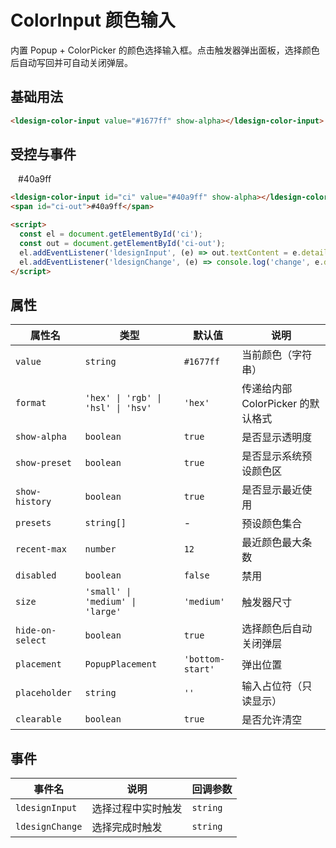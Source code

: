 # ColorInput 颜色输入

内置 Popup + ColorPicker 的颜色选择输入框。点击触发器弹出面板，选择颜色后自动写回并可自动关闭弹层。

## 基础用法

<div class="demo-container">
  <ldesign-color-input value="#1677ff" show-alpha></ldesign-color-input>
</div>

```html
<ldesign-color-input value="#1677ff" show-alpha></ldesign-color-input>
```

## 受控与事件

<div class="demo-container" style="display:flex;gap:12px;align-items:center;">
  <ldesign-color-input id="ci" value="#40a9ff" show-alpha></ldesign-color-input>
  <span id="ci-out">#40a9ff</span>
</div>

```html
<ldesign-color-input id="ci" value="#40a9ff" show-alpha></ldesign-color-input>
<span id="ci-out">#40a9ff</span>

<script>
  const el = document.getElementById('ci');
  const out = document.getElementById('ci-out');
  el.addEventListener('ldesignInput', (e) => out.textContent = e.detail);
  el.addEventListener('ldesignChange', (e) => console.log('change', e.detail));
</script>
```

## 属性

| 属性名 | 类型 | 默认值 | 说明 |
| --- | --- | --- | --- |
| `value` | `string` | `#1677ff` | 当前颜色（字符串） |
| `format` | `'hex' \| 'rgb' \| 'hsl' \| 'hsv'` | `'hex'` | 传递给内部 ColorPicker 的默认格式 |
| `show-alpha` | `boolean` | `true` | 是否显示透明度 |
| `show-preset` | `boolean` | `true` | 是否显示系统预设颜色区 |
| `show-history` | `boolean` | `true` | 是否显示最近使用 |
| `presets` | `string[]` | - | 预设颜色集合 |
| `recent-max` | `number` | `12` | 最近颜色最大条数 |
| `disabled` | `boolean` | `false` | 禁用 |
| `size` | `'small' \| 'medium' \| 'large'` | `'medium'` | 触发器尺寸 |
| `hide-on-select` | `boolean` | `true` | 选择颜色后自动关闭弹层 |
| `placement` | `PopupPlacement` | `'bottom-start'` | 弹出位置 |
| `placeholder` | `string` | `''` | 输入占位符（只读显示） |
| `clearable` | `boolean` | `true` | 是否允许清空 |

## 事件

| 事件名 | 说明 | 回调参数 |
| --- | --- | --- |
| `ldesignInput` | 选择过程中实时触发 | `string` |
| `ldesignChange` | 选择完成时触发 | `string` |
